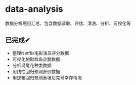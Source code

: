 # data-analysis
数据分析项目汇总，包含数据读取、评估、清洗、分析、可视化等

## 已完成✔
- 整理Netflix电影演员评分数据
- 可视化帕默群岛企鹅数据
- 分析鸢尾花种类数据
- 用线性回归预测房价数据
- 用逻辑回归预测泰坦尼克号幸存情况

